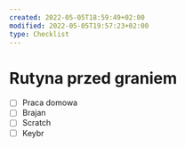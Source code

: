 ```yaml
---
created: 2022-05-05T18:59:49+02:00
modified: 2022-05-05T19:57:23+02:00
type: Checklist
---
```


# Rutyna przed graniem

- [ ] Praca domowa
- [ ] Brajan
- [ ] Scratch 
- [ ] Keybr

